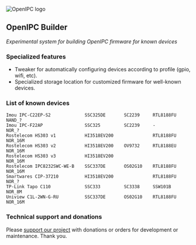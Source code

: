 ![OpenIPC logo][logo]

## OpenIPC Builder
_Experimental system for building OpenIPC firmware for known devices_


### Specialized features

- Tweaker for automatically configuring devices according to profile (gpio, wifi, etc).
- Specialized storage location for customized firmware for well-known devices.



### List of known devices

```
Imou IPC-C22EP-S2             SSC325DE       SC2239     RTL8188FU     NAND_?
Imou IPC-F22AP                SSC325         SC2239     -             NOR_?
Rostelecom HS303 v1           HI3518EV200               RTL8188FU     NOR_16M
Rostelecom HS303 v2           HI3518EV200    OV9732     RTL8188EU     NOR_16M
Rostelecom HS303 v3           HI3518EV200                             NOR_16M
Rostelecom IPC8232SWC-WE-B    SSC337DE       OS02G10    RTL8188FU     NOR_16M
Smartwares CIP-37210          HI3518EV200               RTL8188FU     NOR_?
TP-Link Tapo C110             SSC333         SC3338     SSW101B       NOR_8M
Uniview C1L-2WN-G-RU          SSC337DE       OS02G10    RTL8188FU     NOR_16M

```

### Technical support and donations

Please [support our project](https://openipc.org/support-open-source) with donations or orders for development or maintenance. Thank you.


[logo]: https://openipc.org/assets/openipc-logo-black.svg

